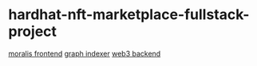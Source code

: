# hardhat-nft-marketplace-fullstack-project
[moralis frontend](https://github.com/krishna-vasudev/hardhat-nft-marketplace-nextjs-fcc-moralis) 
[graph indexer](https://github.com/krishna-vasudev/graph-nft-marketplace)
[web3 backend](https://github.com/krishna-vasudev/hardhat-nft-marketplace-fcc)
